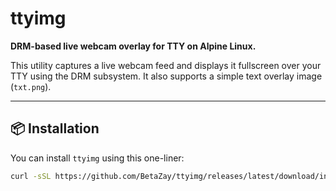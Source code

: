 # ttyimg

**DRM-based live webcam overlay for TTY on Alpine Linux.**

This utility captures a live webcam feed and displays it fullscreen over your TTY using the DRM subsystem. It also supports a simple text overlay image (`txt.png`).

---

## 📦 Installation

You can install `ttyimg` using this one-liner:

```sh
curl -sSL https://github.com/BetaZay/ttyimg/releases/latest/download/install.sh | sh
